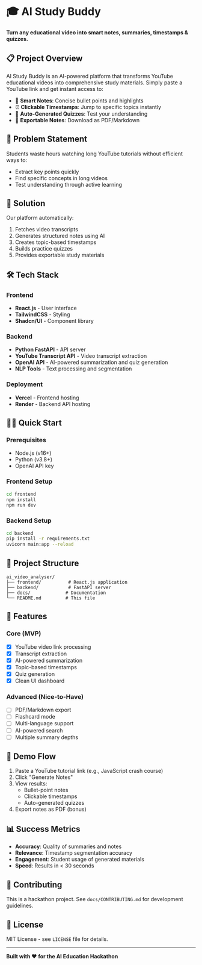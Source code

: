 # 🎓 AI Study Buddy

**Turn any educational video into smart notes, summaries, timestamps & quizzes.**

## 📋 Project Overview

AI Study Buddy is an AI-powered platform that transforms YouTube educational videos into comprehensive study materials. Simply paste a YouTube link and get instant access to:

- 📝 **Smart Notes**: Concise bullet points and highlights
- ⏰ **Clickable Timestamps**: Jump to specific topics instantly
- 🧠 **Auto-Generated Quizzes**: Test your understanding
- 📄 **Exportable Notes**: Download as PDF/Markdown

## 🎯 Problem Statement

Students waste hours watching long YouTube tutorials without efficient ways to:
- Extract key points quickly
- Find specific concepts in long videos
- Test understanding through active learning

## 🚀 Solution

Our platform automatically:
1. Fetches video transcripts
2. Generates structured notes using AI
3. Creates topic-based timestamps
4. Builds practice quizzes
5. Provides exportable study materials

## 🛠️ Tech Stack

### Frontend
- **React.js** - User interface
- **TailwindCSS** - Styling
- **Shadcn/UI** - Component library

### Backend
- **Python FastAPI** - API server
- **YouTube Transcript API** - Video transcript extraction
- **OpenAI API** - AI-powered summarization and quiz generation
- **NLP Tools** - Text processing and segmentation

### Deployment
- **Vercel** - Frontend hosting
- **Render** - Backend API hosting

## 🏃‍♂️ Quick Start

### Prerequisites
- Node.js (v16+)
- Python (v3.8+)
- OpenAI API key

### Frontend Setup
```bash
cd frontend
npm install
npm run dev
```

### Backend Setup
```bash
cd backend
pip install -r requirements.txt
uvicorn main:app --reload
```

## 📁 Project Structure

```
ai_video_analyser/
├── frontend/          # React.js application
├── backend/           # FastAPI server
├── docs/             # Documentation
└── README.md         # This file
```

## 🎯 Features

### Core (MVP)
- [x] YouTube video link processing
- [x] Transcript extraction
- [x] AI-powered summarization
- [x] Topic-based timestamps
- [x] Quiz generation
- [x] Clean UI dashboard

### Advanced (Nice-to-Have)
- [ ] PDF/Markdown export
- [ ] Flashcard mode
- [ ] Multi-language support
- [ ] AI-powered search
- [ ] Multiple summary depths

## 🧪 Demo Flow

1. Paste a YouTube tutorial link (e.g., JavaScript crash course)
2. Click "Generate Notes"
3. View results:
   - Bullet-point notes
   - Clickable timestamps
   - Auto-generated quizzes
4. Export notes as PDF (bonus)

## 📊 Success Metrics

- **Accuracy**: Quality of summaries and notes
- **Relevance**: Timestamp segmentation accuracy
- **Engagement**: Student usage of generated materials
- **Speed**: Results in < 30 seconds

## 🤝 Contributing

This is a hackathon project. See `docs/CONTRIBUTING.md` for development guidelines.

## 📄 License

MIT License - see `LICENSE` file for details.

---

**Built with ❤️ for the AI Education Hackathon**
